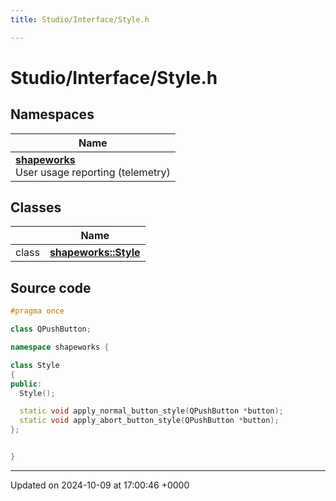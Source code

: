 ```yaml
---
title: Studio/Interface/Style.h

---
```


# Studio/Interface/Style.h



## Namespaces

| Name           |
| -------------- |
| **[shapeworks](../Namespaces/namespaceshapeworks.md)** <br>User usage reporting (telemetry)  |

## Classes

|                | Name           |
| -------------- | -------------- |
| class | **[shapeworks::Style](../Classes/classshapeworks_1_1Style.md)**  |




## Source code

```cpp
#pragma once

class QPushButton;

namespace shapeworks {

class Style
{
public:
  Style();

  static void apply_normal_button_style(QPushButton *button);
  static void apply_abort_button_style(QPushButton *button);
};


}
```


-------------------------------

Updated on 2024-10-09 at 17:00:46 +0000
